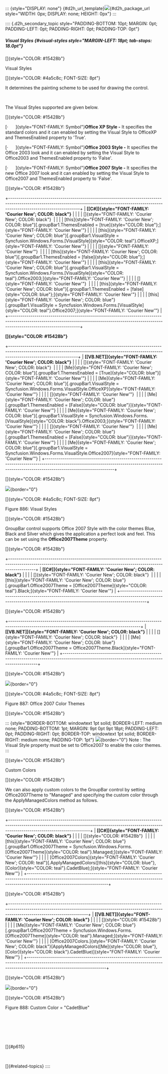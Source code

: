 ::: {style="DISPLAY: none"}
[](ms-xhelp:///?Id=d2h_url_template){#d2h_url_template}![](!package_url!){#d2h_package_url style="WIDTH: 0px; DISPLAY: none; HEIGHT: 0px"}
:::

:::: {.d2h_secondary_topic style="PADDING-BOTTOM: 10pt; MARGIN: 0pt; PADDING-LEFT: 0pt; PADDING-RIGHT: 0pt; PADDING-TOP: 0pt"}
##### Visual Styles {#visual-styles style="MARGIN-LEFT: 18pt; tab-stops: 18.0pt"}

[]{style="COLOR: #15428b"} 

Visual Styles

[]{style="COLOR: #4a5c8c; FONT-SIZE: 8pt"} 

It determines the painting scheme to be used for drawing the control.

 

The Visual Styles supported are given below.

[]{style="COLOR: #15428b"} 

[·      ]{style="FONT-FAMILY: Symbol"}**Office XP Style -** It specifies the standard colors and it can enabled by setting the Visual Style to OfficeXP and ThemesEnabled property to \'True\'.

[·      ]{style="FONT-FAMILY: Symbol"}**Office 2003 Style -** It specifies the Office 2003 look and it can enabled by setting the Visual Style to Office2003 and ThemesEnabled property to \'False\'.

[·      ]{style="FONT-FAMILY: Symbol"}**Office 2007 Style -** It specifies the new Office 2007 look and it can enabled by setting the Visual Style to Office2007 and ThemesEnabled property to \'False\'.

[]{style="COLOR: #15428b"} 

+-----------------------------------------------------------------------------------------------------------------------------------------------------------------------------------------------+
| **[\[C#\]]{style="FONT-FAMILY: 'Courier New'; COLOR: black"}**                                                                                                                                |
|                                                                                                                                                                                               |
| []{style="FONT-FAMILY: 'Courier New'; COLOR: black"}                                                                                                                                          |
|                                                                                                                                                                                               |
| [this]{style="FONT-FAMILY: 'Courier New'; COLOR: blue"}[.groupBar1.ThemesEnabled = [true]{style="COLOR: blue"};]{style="FONT-FAMILY: 'Courier New'"}                                          |
|                                                                                                                                                                                               |
| [this]{style="FONT-FAMILY: 'Courier New'; COLOR: blue"}[.groupBar1.VisualStyle = Syncfusion.Windows.Forms.[VisualStyle]{style="COLOR: teal"}.OfficeXP;]{style="FONT-FAMILY: 'Courier New'"}   |
|                                                                                                                                                                                               |
| []{style="FONT-FAMILY: 'Courier New'"}                                                                                                                                                        |
|                                                                                                                                                                                               |
| [this]{style="FONT-FAMILY: 'Courier New'; COLOR: blue"}[.groupBar1.ThemesEnabled = [false]{style="COLOR: blue"};]{style="FONT-FAMILY: 'Courier New'"}                                         |
|                                                                                                                                                                                               |
| [this]{style="FONT-FAMILY: 'Courier New'; COLOR: blue"}[.groupBar1.VisualStyle = Syncfusion.Windows.Forms.[VisualStyle]{style="COLOR: teal"}.Office2003;]{style="FONT-FAMILY: 'Courier New'"} |
|                                                                                                                                                                                               |
| []{style="FONT-FAMILY: 'Courier New'"}                                                                                                                                                        |
|                                                                                                                                                                                               |
| [this]{style="FONT-FAMILY: 'Courier New'; COLOR: blue"}[.groupBar1.ThemesEnabled = [false]{style="COLOR: blue"};]{style="FONT-FAMILY: 'Courier New'"}                                         |
|                                                                                                                                                                                               |
| [this]{style="FONT-FAMILY: 'Courier New'; COLOR: blue"}[.groupBar1.VisualStyle = Syncfusion.Windows.Forms.[VisualStyle]{style="COLOR: teal"}.Office2007;]{style="FONT-FAMILY: 'Courier New'"} |
+-----------------------------------------------------------------------------------------------------------------------------------------------------------------------------------------------+

**[]{style="COLOR: #15428b"}** 

+----------------------------------------------------------------------------------------------------------------------------------------------------------------------------------------------+
| **[\[VB.NET\]]{style="FONT-FAMILY: 'Courier New'; COLOR: black"}**                                                                                                                           |
|                                                                                                                                                                                              |
| []{style="FONT-FAMILY: 'Courier New'; COLOR: black"}                                                                                                                                         |
|                                                                                                                                                                                              |
| [Me]{style="FONT-FAMILY: 'Courier New'; COLOR: blue"}[.groupBar1.ThemesEnabled = [True]{style="COLOR: blue"}]{style="FONT-FAMILY: 'Courier New'"}                                            |
|                                                                                                                                                                                              |
| [Me]{style="FONT-FAMILY: 'Courier New'; COLOR: blue"}[.groupBar1.VisualStyle = Syncfusion.Windows.Forms.VisualStyle.OfficeXP]{style="FONT-FAMILY: 'Courier New'"}                            |
|                                                                                                                                                                                              |
| []{style="FONT-FAMILY: 'Courier New'"}                                                                                                                                                       |
|                                                                                                                                                                                              |
| [Me]{style="FONT-FAMILY: 'Courier New'; COLOR: blue"}[.groupBar1.ThemesEnabled = [False]{style="COLOR: blue"}]{style="FONT-FAMILY: 'Courier New'"}                                           |
|                                                                                                                                                                                              |
| [Me]{style="FONT-FAMILY: 'Courier New'; COLOR: blue"}[.groupBar1.VisualStyle = Syncfusion.Windows.Forms.[VisualStyle]{style="COLOR: black"}.Office2003;]{style="FONT-FAMILY: 'Courier New'"} |
|                                                                                                                                                                                              |
| []{style="FONT-FAMILY: 'Courier New'"}                                                                                                                                                       |
|                                                                                                                                                                                              |
| [Me]{style="FONT-FAMILY: 'Courier New'; COLOR: blue"}[.groupBar1.ThemesEnabled = [False]{style="COLOR: blue"}]{style="FONT-FAMILY: 'Courier New'"}                                           |
|                                                                                                                                                                                              |
| [Me]{style="FONT-FAMILY: 'Courier New'; COLOR: blue"}[.groupBar1.VisualStyle = Syncfusion.Windows.Forms.VisualStyle.Office2007]{style="FONT-FAMILY: 'Courier New'"}                          |
+----------------------------------------------------------------------------------------------------------------------------------------------------------------------------------------------+

[]{style="COLOR: #15428b"} 

![](ImagesExt/image76_872.jpg){border="0"}

[]{style="COLOR: #4a5c8c; FONT-SIZE: 8pt"} 

Figure 886: Visual Styles

[]{style="COLOR: #15428b"} 

GroupBar control supports Office 2007 Style with the color themes Blue, Black and Silver which gives the application a perfect look and feel. This can be set using the **Office2007Theme** property.

[]{style="COLOR: #15428b"} 

+-------------------------------------------------------------------------------------------------------------------------------------------------------------------------+
| **[\[C#\]]{style="FONT-FAMILY: 'Courier New'; COLOR: black"}**                                                                                                          |
|                                                                                                                                                                         |
| []{style="FONT-FAMILY: 'Courier New'; COLOR: black"}                                                                                                                    |
|                                                                                                                                                                         |
| [this]{style="FONT-FAMILY: 'Courier New'; COLOR: blue"}[.groupBar1.Office2007Theme = [Office2007Theme]{style="COLOR: teal"}.Black;]{style="FONT-FAMILY: 'Courier New'"} |
+-------------------------------------------------------------------------------------------------------------------------------------------------------------------------+

[]{style="COLOR: #15428b"} 

+-----------------------------------------------------------------------------------------------------------------------------------------------+
| **[\[VB.NET\]]{style="FONT-FAMILY: 'Courier New'; COLOR: black"}**                                                                            |
|                                                                                                                                               |
| []{style="FONT-FAMILY: 'Courier New'; COLOR: black"}                                                                                          |
|                                                                                                                                               |
| [Me]{style="FONT-FAMILY: 'Courier New'; COLOR: blue"}[.groupBar1.Office2007Theme = Office2007Theme.Black]{style="FONT-FAMILY: 'Courier New'"} |
+-----------------------------------------------------------------------------------------------------------------------------------------------+

[]{style="COLOR: #15428b"} 

![](ImagesExt/image76_873.jpg){border="0"}

[]{style="COLOR: #4a5c8c; FONT-SIZE: 8pt"} 

Figure 887: Office 2007 Color Themes

[]{style="COLOR: #15428b"} 

::: {style="BORDER-BOTTOM: windowtext 1pt solid; BORDER-LEFT: medium none; PADDING-BOTTOM: 1pt; MARGIN: 9pt 0pt 9pt 18pt; PADDING-LEFT: 0pt; PADDING-RIGHT: 0pt; BORDER-TOP: windowtext 1pt solid; BORDER-RIGHT: medium none; PADDING-TOP: 1pt"}
![](ImagesExt/image76_1.jpg){border="0"} Note : The Visual Style property must be set to Office2007 to enable the color themes.
:::

[]{style="COLOR: #15428b"} 

Custom Colors

[]{style="COLOR: #15428b"} 

We can also apply custom colors to the GroupBar control by setting Office2007Theme to \"Managed\" and specifying the custom color through the ApplyManagedColors method as follows.

[]{style="COLOR: #15428b"} 

+----------------------------------------------------------------------------------------------------------------------------------------------------------------------------------------------------+
| **[\[C#\]]{style="FONT-FAMILY: 'Courier New'; COLOR: black"}**                                                                                                                                     |
|                                                                                                                                                                                                    |
| []{style="COLOR: #15428b"}                                                                                                                                                                         |
|                                                                                                                                                                                                    |
| [this]{style="FONT-FAMILY: 'Courier New'; COLOR: blue"}[.groupBar1.Office2007Theme = Syncfusion.Windows.Forms.[Office2007Theme]{style="COLOR: teal"}.Managed;]{style="FONT-FAMILY: 'Courier New'"} |
|                                                                                                                                                                                                    |
| [Office2007Colors]{style="FONT-FAMILY: 'Courier New'; COLOR: teal"}[.ApplyManagedColors([this]{style="COLOR: blue"}, [Color]{style="COLOR: teal"}.CadetBlue);]{style="FONT-FAMILY: 'Courier New'"} |
+----------------------------------------------------------------------------------------------------------------------------------------------------------------------------------------------------+

[]{style="COLOR: #15428b"} 

+---------------------------------------------------------------------------------------------------------------------------------------------------------------------------------------------------+
| **[\[VB.NET\]]{style="FONT-FAMILY: 'Courier New'; COLOR: black"}**                                                                                                                                |
|                                                                                                                                                                                                   |
| []{style="COLOR: #15428b"}                                                                                                                                                                        |
|                                                                                                                                                                                                   |
| [Me]{style="FONT-FAMILY: 'Courier New'; COLOR: blue"}[.groupBar1.Office2007Theme = Syncfusion.Windows.Forms.[Office2007Theme]{style="COLOR: teal"}.Managed;]{style="FONT-FAMILY: 'Courier New'"}  |
|                                                                                                                                                                                                   |
| [Office2007Colors.]{style="FONT-FAMILY: 'Courier New'; COLOR: black"}[ApplyManagedColors([Me]{style="COLOR: blue"}, [Color]{style="COLOR: black"}.CadetBlue)]{style="FONT-FAMILY: 'Courier New'"} |
+---------------------------------------------------------------------------------------------------------------------------------------------------------------------------------------------------+

[]{style="COLOR: #15428b"} 

![](ImagesExt/image76_839.jpg){border="0"}

[]{style="COLOR: #15428b"} 

Figure 888: Custom Color = \"CadetBlue\"

 

 

 

[]{#p615} 

 

[]{#related-topics}
::::
